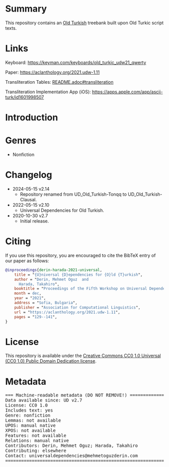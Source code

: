 # Summary
This repository contains an [Old Turkish](https://iso639-3.sil.org/code/otk) treebank built upon Old Turkic script texts.

# Links

Keyboard: https://keyman.com/keyboards/old_turkic_udw21_qwerty

Paper: https://aclanthology.org/2021.udw-1.11

Transliteration Tables: [README.adoc#transliteration](https://github.com/mehmetoguzderin/UD_Old_Turkish/tree/dev/not-to-release#transliteration)

Transliteration Implementation App (iOS): https://apps.apple.com/app/ascii-turk/id1601998507


# Introduction


# Genres
* Nonfiction


# Changelog

* 2024-05-15 v2.14
  * Repository renamed from UD_Old_Turkish-Tonqq to UD_Old_Turkish-Clausal.
* 2022-05-15 v2.10
  * Universal Dependencies for Old Turkish.
* 2020-10-30 v2.7
  * Initial release.


# Citing
If you use this repository, you are encouraged to cite the BibTeX entry of our paper as follows:
```BibTeX
@inproceedings{derin-harada-2021-universal,
    title = "{U}niversal {D}ependencies for {O}ld {T}urkish",
    author = "Derin, Mehmet Oguz  and
      Harada, Takahiro",
    booktitle = "Proceedings of the Fifth Workshop on Universal Dependencies (UDW, SyntaxFest 2021)",
    month = dec,
    year = "2021",
    address = "Sofia, Bulgaria",
    publisher = "Association for Computational Linguistics",
    url = "https://aclanthology.org/2021.udw-1.11",
    pages = "129--141",
}
```


# License
This repository is available under the
[Creative Commons CC0 1.0 Universal (CC0 1.0) Public Domain Dedication license](https://creativecommons.org/publicdomain/zero/1.0/).


# Metadata
<pre>
=== Machine-readable metadata (DO NOT REMOVE!) ================================
Data available since: UD v2.7
License: CC0 1.0
Includes text: yes
Genre: nonfiction
Lemmas: not available
UPOS: manual native
XPOS: not available
Features: not available
Relations: manual native
Contributors: Derin, Mehmet Oguz; Harada, Takahiro
Contributing: elsewhere
Contact: universaldependencies@mehmetoguzderin.com
===============================================================================
</pre>
